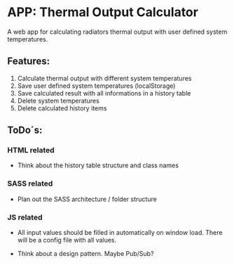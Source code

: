 # APP: Thermal Output Calculator

A web app for calculating radiators thermal output with user defined system temperatures.

## Features:

1. Calculate thermal output with different system temperatures
2. Save user defined system temperatures (localStorage)
3. Save calculated result with all informations in a history table
4. Delete system temperatures
5. Delete calculated history items

## ToDo´s:

### HTML related

- Think about the history table structure and class names

### SASS related

- Plan out the SASS architecture / folder structure

### JS related

- All input values should be filled in automatically on window load. There will be a config file with all values.

- Think about a design pattern. Maybe Pub/Sub?
